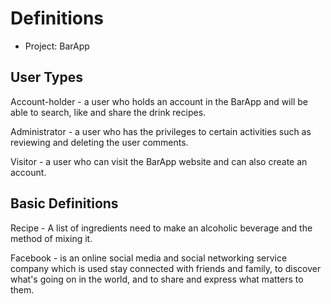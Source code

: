 # Definitions
- Project: BarApp

## User Types

Account-holder - a user who holds an account in the BarApp and will be able to search, like and share the drink recipes.

Administrator - a user who has the privileges to certain activities such as reviewing and deleting the user comments.

Visitor - a user who can visit the BarApp website and can also create an account.

## Basic Definitions

Recipe - A list of ingredients need to make an alcoholic beverage and the method of mixing it.

Facebook - is an online social media and social networking service company which is used stay connected with friends and family, to discover what's going on in the world, and to share and express what matters to them.
